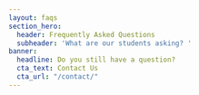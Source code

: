 ```yaml
---
layout: faqs
section_hero:
  header: Frequently Asked Questions
  subheader: 'What are our students asking? '
banner:
  headline: Do you still have a question?
  cta_text: Contact Us
  cta_url: "/contact/"
---
```

